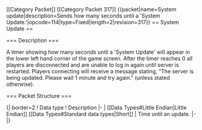 \[\[Category Packet\]\] \[\[Category Packet 317\]\]
{{packet\|name=System update\|description=Sends how many seconds until a
'System Update.'\|opcode=114\|type=Fixed\|length=2\|revision=317}} ==
System Update ==

=== Description ===

A timer showing how many seconds until a 'System Update' will appear in
the lower left hand corner of the game screen. After the timer reaches 0
all players are disconnected and are unable to log in again until server
is restarted. Players connecting will receive a message stating, "The
server is being updated. Please wait 1 minute and try again." (unless
stated otherwise).

=== Packet Structure ===

{\| border=2 ! Data type ! Description \|- \| \[\[Data Types\#Little
Endian\|Little Endian\]\] \[\[Data Types\#Standard data types\|Short\]\]
\| Time until an update. \|- \|}
